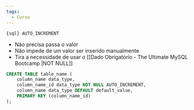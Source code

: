 ```yaml
---
tags:
  - Curso
---
```


`{sql} AUTO_INCREMENT`
- Não precisa passa o valor
- Não impede de um valor ser inserido manualmente
- Tira a necessidade de usar o [[Dado Obrigatório - The Ultimate MySQL Bootcamp |NOT NULL]]



```sql {3}
CREATE TABLE table_name (
	column_name data_type,
	column_name_id data_type NOT NULL AUTO_INCREMENT,
	column_name data_type DEFAULT default_value,
	PRIMARY KEY (column_name_id)
);
```
